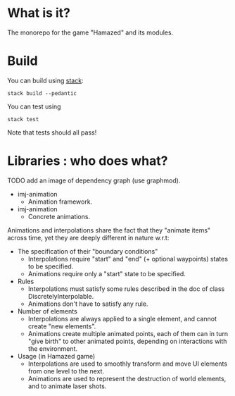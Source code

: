 # What is it?

The monorepo for the game "Hamazed" and its modules.

# Build

You can build using [stack](https://docs.haskellstack.org):

`stack build --pedantic`

You can test using

`stack test`

Note that tests should all pass!

# Libraries : who does what?

TODO add an image of dependency graph (use graphmod).

- imj-animation
  - Animation framework.
- imj-animation
  - Concrete animations.

Animations and interpolations share the fact that they "animate items" across time,
yet they are deeply different in nature w.r.t:
- The specification of their "boundary conditions"
  - Interpolations require "start" and "end" (+ optional waypoints) states to be specified.
  - Animations require only a "start" state to be specified.
- Rules
  - Interpolations must satisfy some rules described in the doc of class DiscretelyInterpolable.
  - Animations don't have to satisfy any rule.
- Number of elements
  - Interpolations are always applied to a single element, and cannot create "new elements".
  - Animations create multiple animated points, each of them can in turn "give birth" to
  other animated points, depending on interactions with the environment.
- Usage (in Hamazed game)
  - Interpolations are used to smoothly transform and move UI elements from one level to the next.
  - Animations are used to represent the destruction of world elements, and to animate laser shots.
